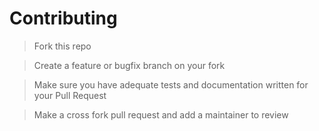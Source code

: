 # Contributing

> Fork this repo

> Create a feature or bugfix branch on your fork

> Make sure you have adequate tests and documentation written for your Pull Request

> Make a cross fork pull request and add a maintainer to review

